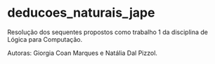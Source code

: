 # deducoes_naturais_jape
Resolução dos sequentes propostos como trabalho 1 da disciplina de Lógica para Computação. 

Autoras: Giorgia Coan Marques e Natália Dal Pizzol.
